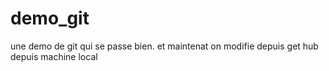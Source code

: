 # demo_git
une demo de git qui se passe bien.
et maintenat on modifie depuis get hub
depuis machine local
